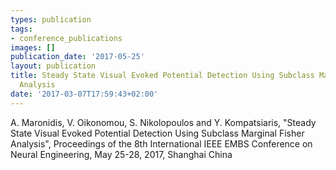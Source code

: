```yaml
---
types: publication
tags:
- conference_publications
images: []
publication_date: '2017-05-25'
layout: publication
title: Steady State Visual Evoked Potential Detection Using Subclass Marginal Fisher
  Analysis
date: '2017-03-07T17:59:43+02:00'
---
```

<p>A. Maronidis, V. Oikonomou, S. Nikolopoulos and Y. Kompatsiaris, "Steady State Visual Evoked Potential Detection Using Subclass Marginal Fisher Analysis", Proceedings of the 8th International IEEE EMBS Conference on Neural Engineering, May 25-28, 2017, Shanghai China</p>
